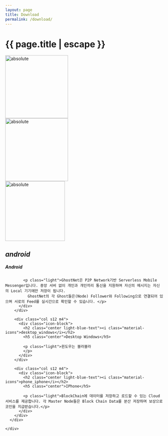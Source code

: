 ```yaml
---
layout: page
title: Download
permalink: /download/
---
```


<h1 class="page-title">{{ page.title | escape }}</h1>

<div class="section">
      <div class="row center">      
          <div class="col s12 m4 center">     
            <img width="200" data-action="zoom" src='{{ "/assets/Google_Play_Store_badge_EN.svg" | relative_url }}' alt='absolute'> 
          </div>
          <div class="col s12 m4">    
            <img width="200" data-action="zoom" src='{{ "/assets/windows-store-badge.png" | relative_url }}' alt='absolute'>
          </div>
          <div class="col s12 m4 center">     
            <img width="190" data-action="zoom" src='{{ "/assets/App_Store_Badge_US-UK.svg" | relative_url }}' alt='absolute'>
          </div>
      </div>
</div>
<div class="section">
      <div class="row">
        <div class="col s12 m4">
          <div class="icon-block">
            <h2 class="center light-blue-text"><i class="material-icons">android</i></h2>
            <h5 class="center">Android</h5>

            <p class="light">GhostNet은 P2P Network기반 Serverless Mobile Messenger입니다. 중앙 서버 없이 개인과 개인끼리 통신을 지원하며 자신의 메시지는 자신의 Local 기기에만 저장이 됩니다.
              GhostNet의 각 Ghost들은(Node) Follower와 Following으로 연결되어 있으며 서로의 Feed를 실시간으로 확인할 수 있습니다. </p>
          </div>
        </div>

        <div class="col s12 m4">
          <div class="icon-block">
            <h2 class="center light-blue-text"><i class="material-icons">desktop_windows</i></h2>
            <h5 class="center">Desktop Windows</h5>

            <p class="light">윈도우는 블라블라
            </p>
          </div>
        </div>

        <div class="col s12 m4">
          <div class="icon-block">
            <h2 class="center light-blue-text"><i class="material-icons">phone_iphone</i></h2>
            <h5 class="center">IPhone</h5>

            <p class="light">BlockChain에 데이터를 저장하고 로드할 수 있는 Cloud 서비스를 제공합니다. 각 Master Node들은 Block Chain Data를 분산 저장하며 보상으로 코인을 지급받습니다.</p>
          </div>
        </div>
      </div>

    </div>